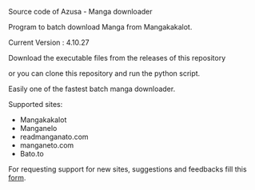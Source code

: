 Source code of Azusa - Manga downloader

Program to batch download Manga from Mangakakalot. 

Current Version : 4.10.27

Download the executable files from the releases of this repository

or you can clone this repository and run the python script.

Easily one of the fastest batch manga downloader.

Supported sites:

* Mangakakalot
* Manganelo
* readmanganato.com
* manganeto.com
* Bato.to


For requesting support for new sites, suggestions and feedbacks fill this [form](https://forms.gle/W6igzbXRw9yV7onc6 "Google Form").


